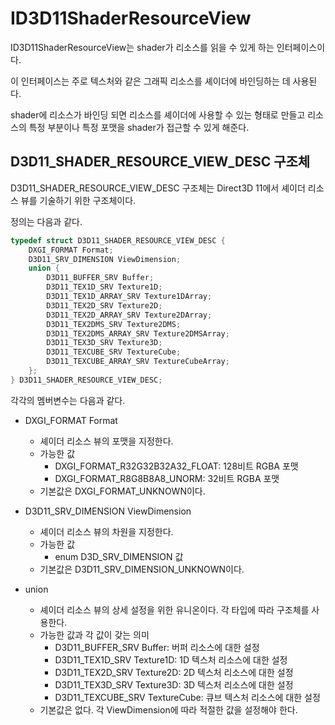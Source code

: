 # ID3D11ShaderResourceView
ID3D11ShaderResourceView는 shader가 리소스를 읽을 수 있게 하는 인터페이스이다. 

이 인터페이스는 주로 텍스처와 같은 그래픽 리소스를 셰이더에 바인딩하는 데 사용된다.

shader에 리소스가 바인딩 되면 리소스를 셰이더에 사용할 수 있는 형태로 만들고 리소스의 특정 부분이나 특정 포맷을 shader가 접근할 수 있게 해준다.

## D3D11_SHADER_RESOURCE_VIEW_DESC 구조체
D3D11_SHADER_RESOURCE_VIEW_DESC 구조체는 Direct3D 11에서 셰이더 리소스 뷰를 기술하기 위한 구조체이다.

정의는 다음과 같다.
```cpp
typedef struct D3D11_SHADER_RESOURCE_VIEW_DESC {
    DXGI_FORMAT Format;
    D3D11_SRV_DIMENSION ViewDimension;
    union {
        D3D11_BUFFER_SRV Buffer;
        D3D11_TEX1D_SRV Texture1D;
        D3D11_TEX1D_ARRAY_SRV Texture1DArray;
        D3D11_TEX2D_SRV Texture2D;
        D3D11_TEX2D_ARRAY_SRV Texture2DArray;
        D3D11_TEX2DMS_SRV Texture2DMS;
        D3D11_TEX2DMS_ARRAY_SRV Texture2DMSArray;
        D3D11_TEX3D_SRV Texture3D;
        D3D11_TEXCUBE_SRV TextureCube;
        D3D11_TEXCUBE_ARRAY_SRV TextureCubeArray;
    };
} D3D11_SHADER_RESOURCE_VIEW_DESC;
```
각각의 멤버변수는 다음과 같다.

* DXGI_FORMAT Format
  * 셰이더 리소스 뷰의 포맷을 지정한다.
  * 가능한 값
      * DXGI_FORMAT_R32G32B32A32_FLOAT: 128비트 RGBA 포맷
      * DXGI_FORMAT_R8G8B8A8_UNORM: 32비트 RGBA 포맷
  * 기본값은 DXGI_FORMAT_UNKNOWN이다.

* D3D11_SRV_DIMENSION ViewDimension
  * 셰이더 리소스 뷰의 차원을 지정한다.
  * 가능한 값
      * enum D3D_SRV_DIMENSION 값
  * 기본값은 D3D11_SRV_DIMENSION_UNKNOWN이다.

* union
  * 셰이더 리소스 뷰의 상세 설정을 위한 유니온이다. 각 타입에 따라 구조체를 사용한다.
  * 가능한 값과 각 값이 갖는 의미
      * D3D11_BUFFER_SRV Buffer: 버퍼 리소스에 대한 설정
      * D3D11_TEX1D_SRV Texture1D: 1D 텍스처 리소스에 대한 설정
      * D3D11_TEX2D_SRV Texture2D: 2D 텍스처 리소스에 대한 설정
      * D3D11_TEX3D_SRV Texture3D: 3D 텍스처 리소스에 대한 설정
      * D3D11_TEXCUBE_SRV TextureCube: 큐브 텍스처 리소스에 대한 설정
  * 기본값은 없다. 각 ViewDimension에 따라 적절한 값을 설정해야 한다.

